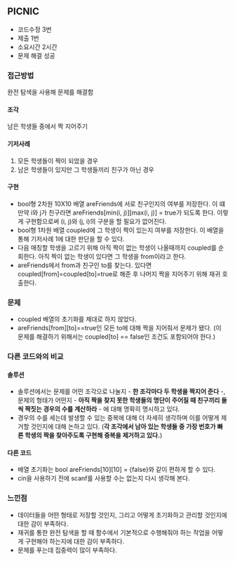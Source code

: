 ## PICNIC

- 코드수정 3번
- 제출 1번
- 소요시간 2시간
- 문제 해결 성공

### 접근방법
완전 탐색을 사용해 문제를 해결함

#### 조각
남은 학생들 중에서 짝 지어주기

#### 기저사례
1. 모든 학생들이 짝이 되었을 경우
2. 남은 학생들이 있지만 그 학생들끼리 친구가 아닌 경우

#### 구현
- bool형 2차원 10X10 배열 areFriends에 서로 친구인지의 여부를 저장한다. 이 떄 만약 i와 j가 친구라면 areFriends[min(i, j)][max(i, j)] = true가 되도록 한다. 이렇게 구현함으로써 (i, j)와 (j, i)의 구분을 할 필요가 없어진다.
- bool형 1차원 배열 coupled에 그 학생이 짝이 있는지 여부를 저장한다. 이 배열을 통해 기저사례 1에 대한 판단을 할 수 있다.
- 다음 매칭할 학생을 고르기 위해 아직 짝이 없는 학생이 나올때까지 coupled를 순회한다. 아직 짝이 없는 학생이 있다면 그 학생을 from이라고 한다.
- areFriends에서 from과 친구인 to를 찾는다. 있다면 coupled[from]=coupled[to]=true로 해준 후 나머지 짝을 지어주기 위해 재귀 호출한다.

### 문제
- coupled 배열의 초기화를 제대로 하지 않았다.
- areFriends[from][to]==true인 모든 to에 대해 짝을 지어줘서 문제가 됐다. (이 문제를 해결하기 위해서는 coupled[to] == false인 조건도 포함되어야 한다.)

### 다른 코드와의 비교

#### 솔루션
- 솔루션에서는 문제를 어떤 조각으로 나눌지 - **한 조각마다 두 학생을 짝지어 준다** -, 문제의 형태가 어떤지 - **아직 짝을 찾지 못한 학생들의 명단이 주어질 때 친구끼리 둘씩 짝짓는 경우의 수를 계산하라** - 에 대해 명확히 명시하고 있다.
- 경우의 수를 세는데 발생할 수 있는 중복에 대해 더 자세히 생각하며 이를 어떻게 제거할 것인지에 대해 논하고 있다. (**각 조각에서 남아 있는 학생들 중 가장 번호가 빠른 학생의 짝을 찾아주도록 구현해 중복을 제거하고 있다.**)

#### 다른 코드
- 배열 초기화는 bool areFriends[10][10] = {false}와 같이 편하게 할 수 있다.
- cin을 사용하기 전에 scanf를 사용할 수는 없는지 다시 생각해 본다.


### 느낀점
- 데이터들을 어떤 형태로 저장할 것인지, 그리고 어떻게 초기화하고 관리할 것인지에 대한 감이 부족하다.
- 재귀를 통한 완전 탐색을 할 때 함수에서 기본적으로 수행해줘야 하는 작업을 어떻게 구현해야 하는지에 대한 감이 부족하다.
- 문제를 푸는데 집중력이 많이 부족하다.
 
